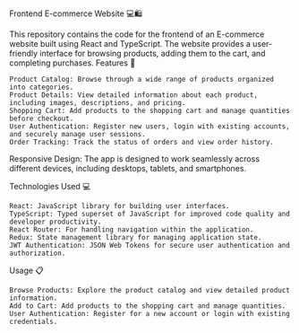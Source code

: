 Frontend E-commerce Website 💻🛍️

This repository contains the code for the frontend of an E-commerce website built using React and TypeScript. The website provides a user-friendly interface for browsing products, adding them to the cart, and completing purchases.
Features 🚀

    Product Catalog: Browse through a wide range of products organized into categories.
    Product Details: View detailed information about each product, including images, descriptions, and pricing.
    Shopping Cart: Add products to the shopping cart and manage quantities before checkout.
    User Authentication: Register new users, login with existing accounts, and securely manage user sessions.
    Order Tracking: Track the status of orders and view order history.
Responsive Design: The app is designed to work seamlessly across different devices, including desktops, tablets, and smartphones.

Technologies Used 💻

    React: JavaScript library for building user interfaces.
    TypeScript: Typed superset of JavaScript for improved code quality and developer productivity.
    React Router: For handling navigation within the application.
    Redux: State management library for managing application state.
    JWT Authentication: JSON Web Tokens for secure user authentication and authorization.

Usage 📋

    Browse Products: Explore the product catalog and view detailed product information.
    Add to Cart: Add products to the shopping cart and manage quantities.
    User Authentication: Register for a new account or login with existing credentials.
